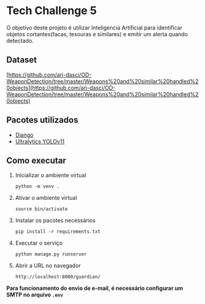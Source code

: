 # Tech Challenge 5

O objetivo deste projeto é utilizar Inteligencia Artificial para identificar objetos cortantes(facas, tesouras e similares) e emitir um alerta quando detectado.

## Dataset
[https://github.com/ari-dasci/OD-WeaponDetection/tree/master/Weapons%20and%20similar%20handled%20objects](https://github.com/ari-dasci/OD-WeaponDetection/tree/master/Weapons%20and%20similar%20handled%20objects)

## Pacotes utilizados
- [Django](https://www.djangoproject.com/)
- [Ultralytics YOLOv11](https://docs.ultralytics.com/pt/models/yolo11/)

## Como executar
1. Inicializar o ambiente virtual
   
   `python -m venv .`
2. Ativar o ambiente virtual
  
   `source bin/activate`
3. Instalar os pacotes necessários
  
   `pip install -r requirements.txt`


 4. Executar o serviço
   
    `python manage.py runserver`

5. Abrir a URL no navegador
  
   `http://localhost:8000/guardian/`

**Para funcionamento do envio de e-mail, é necessário configurar um SMTP no arquivo `.env`**
